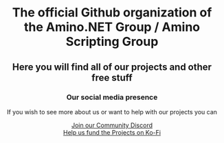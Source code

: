 <div align="center">
  <h1>The official Github organization of the Amino.NET Group / Amino Scripting Group</h1>
  <h2>Here you will find all of our projects and other free stuff</h2>

  <h3>Our social media presence</h3>
  <p>If you wish to see more about us or want to help with our projects you can</p>
  <a href="https://discord.gg/qyv8P2gegK">Join our Community Discord</a><br>
  <a href="https://ko-fi.com/fabiothefox">Help us fund the Projects on Ko-Fi</a><br>
  
</div>

